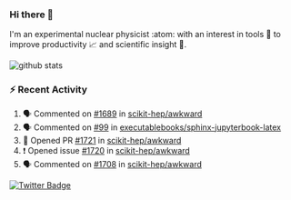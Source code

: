### Hi there 👋 

I'm an experimental nuclear physicist :atom: with an interest in tools :wrench: to improve productivity :chart_with_upwards_trend: and scientific insight :telescope:.

![github stats](https://github-readme-stats.vercel.app/api?username=agoose77&show_icons=true&hide_rank=true&hide_title=true&bg_color=30,e76445,904e95&text_color=efe3ec&icon_color=efe3ec)
<!--
**agoose77/agoose77** is a ✨ _special_ ✨ repository because its `README.md` (this file) appears on your GitHub profile.

Here are some ideas to get you started:

- 🔭 I’m currently working on ...
- 🌱 I’m currently learning ...
- 👯 I’m looking to collaborate on ...
- 🤔 I’m looking for help with ...
- 💬 Ask me about ...
- 📫 How to reach me: ...
- 😄 Pronouns: ...
- ⚡ Fun fact: ...
-->

### :zap: Recent Activity
<!--START_SECTION:activity-->
1. 🗣 Commented on [#1689](https://github.com/scikit-hep/awkward/issues/1689) in [scikit-hep/awkward](https://github.com/scikit-hep/awkward)
2. 🗣 Commented on [#99](https://github.com/executablebooks/sphinx-jupyterbook-latex/issues/99) in [executablebooks/sphinx-jupyterbook-latex](https://github.com/executablebooks/sphinx-jupyterbook-latex)
3. 💪 Opened PR [#1721](https://github.com/scikit-hep/awkward/pull/1721) in [scikit-hep/awkward](https://github.com/scikit-hep/awkward)
4. ❗️ Opened issue [#1720](https://github.com/scikit-hep/awkward/issues/1720) in [scikit-hep/awkward](https://github.com/scikit-hep/awkward)
5. 🗣 Commented on [#1708](https://github.com/scikit-hep/awkward/issues/1708) in [scikit-hep/awkward](https://github.com/scikit-hep/awkward)
<!--END_SECTION:activity-->


[![Twitter Badge](https://img.shields.io/twitter/follow/agoose77?style=flat-square&logo=Twitter&logoColor=white&color=cornflowerblue)](https://twitter.com/agoose77)
